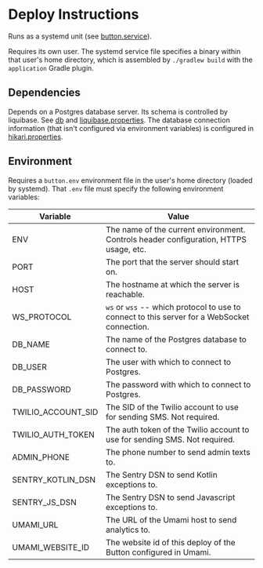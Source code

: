 # Deploy Instructions

Runs as a systemd unit (see [button.service](../button.service)).

Requires its own user. The systemd service file specifies a binary within that user's home
directory, which is assembled by `./gradlew build` with the `application` Gradle plugin.

## Dependencies

Depends on a Postgres database server. Its schema is controlled by liquibase. See [db](../db) and
[liquibase.properties](../db/liquibase.properties). The database connection information (that
isn't configured via environment variables) is configured in
[hikari.properties](../src/main/resources/hikari.properties).

## Environment

Requires a `button.env` environment file in the user's home directory (loaded by systemd). That
`.env` file must specify the following environment variables:

| Variable           | Value                                                                                        |
|--------------------|----------------------------------------------------------------------------------------------|
| ENV                | The name of the current environment. Controls header configuration, HTTPS usage, etc.        |
| PORT               | The port that the server should start on.                                                    |
| HOST               | The hostname at which the server is reachable.                                               | 
| WS_PROTOCOL        | `ws` or `wss` -- which protocol to use to connect to this server for a WebSocket connection. | 
| DB_NAME            | The name of the Postgres database to connect to.                                             |
| DB_USER            | The user with which to connect to Postgres.                                                  |
| DB_PASSWORD        | The password with which to connect to Postgres.                                              |
| TWILIO_ACCOUNT_SID | The SID of the Twilio account to use for sending SMS. Not required.                          |
| TWILIO_AUTH_TOKEN  | The auth token of the Twilio account to use for sending SMS. Not required.                   |
| ADMIN_PHONE        | The phone number to send admin texts to.                                                     | 
| SENTRY_KOTLIN_DSN  | The Sentry DSN to send Kotlin exceptions to.                                                 | 
| SENTRY_JS_DSN      | The Sentry DSN to send Javascript exceptions to.                                             | 
| UMAMI_URL          | The URL of the Umami host to send analytics to.                                              |
| UMAMI_WEBSITE_ID   | The website id of this deploy of the Button configured in Umami.                             |
